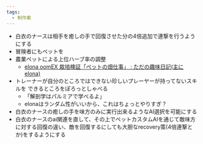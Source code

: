 ```yaml
---
tags:
  - 制作案
---
```


- 白衣のナースは相手を癒しの手で回復させた分の4倍追加で連撃を行うようにする
- 冒険者にもペットを
- 農業ペットによる上位ハーブ率の調整
	- [elona oomEX 栽培検証「ペットの畑仕事」 : ただの趣味日記(主にelona)](http://blog.livedoor.jp/akurchin/archives/6241674.html)
- トレーナーが自分のところではできない珍しいプレーヤーが持ってないスキルを
  できるところをぽろっとしゃべる
	- 「解剖学はパルミアで学べるよ」
	- elonaはランダム性がいいから、これはちょっとやりすぎ？
- 白衣のナースの癒しの手を味方のみに実行出来るようなAI選択を可能にする
- 白衣のナースのai関連を直して、その上でペットカスタムAIを通じて敵味方に対する回復の違い、敵を回復するにしても大胆なrecovery策(4倍連撃とか)をするようにする